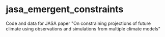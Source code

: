 # jasa_emergent_constraints
Code and data for JASA paper "On constraining projections of future climate using observations and simulations from multiple climate models"
